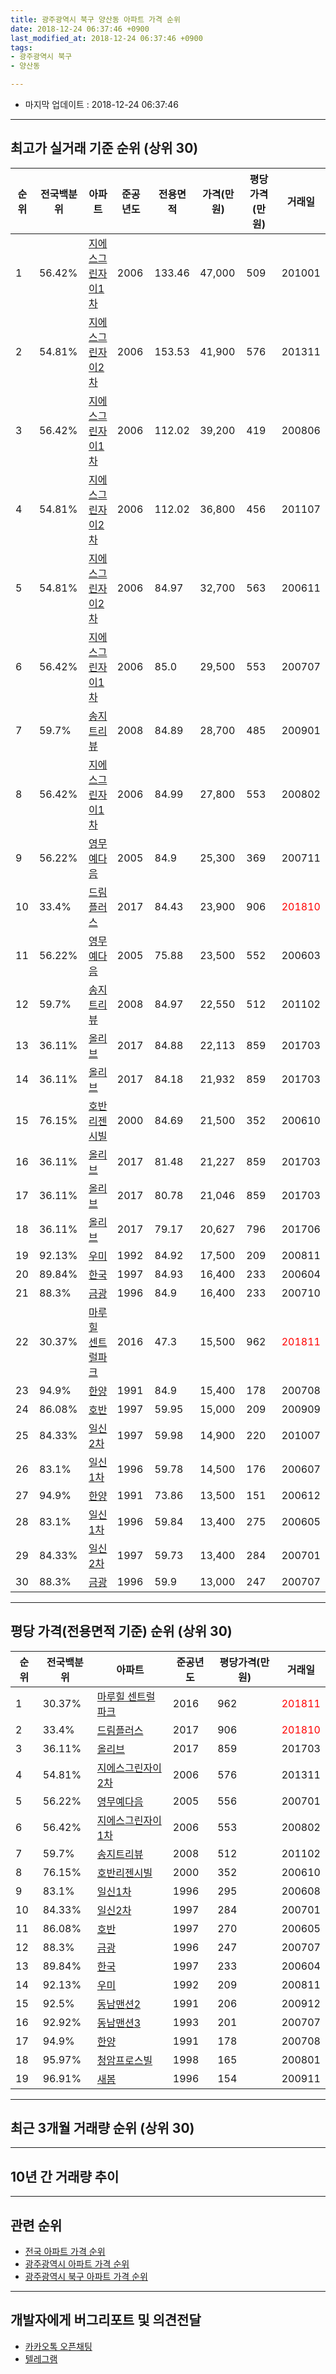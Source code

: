 ```yaml
---
title: 광주광역시 북구 양산동 아파트 가격 순위
date: 2018-12-24 06:37:46 +0900
last_modified_at: 2018-12-24 06:37:46 +0900
tags:
- 광주광역시 북구
- 양산동

---
```


* 마지막 업데이트 : 2018-12-24 06:37:46

---

## 최고가 실거래 기준 순위 (상위 30)


|순위|전국백분위|아파트|준공년도|전용면적|가격(만원)|평당가격(만원)|거래일|
|---|---|---|---|---|---|---|---|
|1|56.42%|[지에스그린자이1차](https://search.naver.com/search.naver?query=%EA%B4%91%EC%A3%BC%EA%B4%91%EC%97%AD%EC%8B%9C+%EB%B6%81%EA%B5%AC+%EC%96%91%EC%82%B0%EB%8F%99+%EC%A7%80%EC%97%90%EC%8A%A4%EA%B7%B8%EB%A6%B0%EC%9E%90%EC%9D%B41%EC%B0%A8)|2006|133.46|47,000|509|201001|
|2|54.81%|[지에스그린자이2차](https://search.naver.com/search.naver?query=%EA%B4%91%EC%A3%BC%EA%B4%91%EC%97%AD%EC%8B%9C+%EB%B6%81%EA%B5%AC+%EC%96%91%EC%82%B0%EB%8F%99+%EC%A7%80%EC%97%90%EC%8A%A4%EA%B7%B8%EB%A6%B0%EC%9E%90%EC%9D%B42%EC%B0%A8)|2006|153.53|41,900|576|201311|
|3|56.42%|[지에스그린자이1차](https://search.naver.com/search.naver?query=%EA%B4%91%EC%A3%BC%EA%B4%91%EC%97%AD%EC%8B%9C+%EB%B6%81%EA%B5%AC+%EC%96%91%EC%82%B0%EB%8F%99+%EC%A7%80%EC%97%90%EC%8A%A4%EA%B7%B8%EB%A6%B0%EC%9E%90%EC%9D%B41%EC%B0%A8)|2006|112.02|39,200|419|200806|
|4|54.81%|[지에스그린자이2차](https://search.naver.com/search.naver?query=%EA%B4%91%EC%A3%BC%EA%B4%91%EC%97%AD%EC%8B%9C+%EB%B6%81%EA%B5%AC+%EC%96%91%EC%82%B0%EB%8F%99+%EC%A7%80%EC%97%90%EC%8A%A4%EA%B7%B8%EB%A6%B0%EC%9E%90%EC%9D%B42%EC%B0%A8)|2006|112.02|36,800|456|201107|
|5|54.81%|[지에스그린자이2차](https://search.naver.com/search.naver?query=%EA%B4%91%EC%A3%BC%EA%B4%91%EC%97%AD%EC%8B%9C+%EB%B6%81%EA%B5%AC+%EC%96%91%EC%82%B0%EB%8F%99+%EC%A7%80%EC%97%90%EC%8A%A4%EA%B7%B8%EB%A6%B0%EC%9E%90%EC%9D%B42%EC%B0%A8)|2006|84.97|32,700|563|200611|
|6|56.42%|[지에스그린자이1차](https://search.naver.com/search.naver?query=%EA%B4%91%EC%A3%BC%EA%B4%91%EC%97%AD%EC%8B%9C+%EB%B6%81%EA%B5%AC+%EC%96%91%EC%82%B0%EB%8F%99+%EC%A7%80%EC%97%90%EC%8A%A4%EA%B7%B8%EB%A6%B0%EC%9E%90%EC%9D%B41%EC%B0%A8)|2006|85.0|29,500|553|200707|
|7|59.7%|[송지트리뷰](https://search.naver.com/search.naver?query=%EA%B4%91%EC%A3%BC%EA%B4%91%EC%97%AD%EC%8B%9C+%EB%B6%81%EA%B5%AC+%EC%96%91%EC%82%B0%EB%8F%99+%EC%86%A1%EC%A7%80%ED%8A%B8%EB%A6%AC%EB%B7%B0)|2008|84.89|28,700|485|200901|
|8|56.42%|[지에스그린자이1차](https://search.naver.com/search.naver?query=%EA%B4%91%EC%A3%BC%EA%B4%91%EC%97%AD%EC%8B%9C+%EB%B6%81%EA%B5%AC+%EC%96%91%EC%82%B0%EB%8F%99+%EC%A7%80%EC%97%90%EC%8A%A4%EA%B7%B8%EB%A6%B0%EC%9E%90%EC%9D%B41%EC%B0%A8)|2006|84.99|27,800|553|200802|
|9|56.22%|[영무예다음](https://search.naver.com/search.naver?query=%EA%B4%91%EC%A3%BC%EA%B4%91%EC%97%AD%EC%8B%9C+%EB%B6%81%EA%B5%AC+%EC%96%91%EC%82%B0%EB%8F%99+%EC%98%81%EB%AC%B4%EC%98%88%EB%8B%A4%EC%9D%8C)|2005|84.9|25,300|369|200711|
|10|33.4%|[드림플러스](https://search.naver.com/search.naver?query=%EA%B4%91%EC%A3%BC%EA%B4%91%EC%97%AD%EC%8B%9C+%EB%B6%81%EA%B5%AC+%EC%96%91%EC%82%B0%EB%8F%99+%EB%93%9C%EB%A6%BC%ED%94%8C%EB%9F%AC%EC%8A%A4)|2017|84.43|23,900|906|<span style="color:red">201810</span>|
|11|56.22%|[영무예다음](https://search.naver.com/search.naver?query=%EA%B4%91%EC%A3%BC%EA%B4%91%EC%97%AD%EC%8B%9C+%EB%B6%81%EA%B5%AC+%EC%96%91%EC%82%B0%EB%8F%99+%EC%98%81%EB%AC%B4%EC%98%88%EB%8B%A4%EC%9D%8C)|2005|75.88|23,500|552|200603|
|12|59.7%|[송지트리뷰](https://search.naver.com/search.naver?query=%EA%B4%91%EC%A3%BC%EA%B4%91%EC%97%AD%EC%8B%9C+%EB%B6%81%EA%B5%AC+%EC%96%91%EC%82%B0%EB%8F%99+%EC%86%A1%EC%A7%80%ED%8A%B8%EB%A6%AC%EB%B7%B0)|2008|84.97|22,550|512|201102|
|13|36.11%|[올리브](https://search.naver.com/search.naver?query=%EA%B4%91%EC%A3%BC%EA%B4%91%EC%97%AD%EC%8B%9C+%EB%B6%81%EA%B5%AC+%EC%96%91%EC%82%B0%EB%8F%99+%EC%98%AC%EB%A6%AC%EB%B8%8C)|2017|84.88|22,113|859|201703|
|14|36.11%|[올리브](https://search.naver.com/search.naver?query=%EA%B4%91%EC%A3%BC%EA%B4%91%EC%97%AD%EC%8B%9C+%EB%B6%81%EA%B5%AC+%EC%96%91%EC%82%B0%EB%8F%99+%EC%98%AC%EB%A6%AC%EB%B8%8C)|2017|84.18|21,932|859|201703|
|15|76.15%|[호반리젠시빌](https://search.naver.com/search.naver?query=%EA%B4%91%EC%A3%BC%EA%B4%91%EC%97%AD%EC%8B%9C+%EB%B6%81%EA%B5%AC+%EC%96%91%EC%82%B0%EB%8F%99+%ED%98%B8%EB%B0%98%EB%A6%AC%EC%A0%A0%EC%8B%9C%EB%B9%8C)|2000|84.69|21,500|352|200610|
|16|36.11%|[올리브](https://search.naver.com/search.naver?query=%EA%B4%91%EC%A3%BC%EA%B4%91%EC%97%AD%EC%8B%9C+%EB%B6%81%EA%B5%AC+%EC%96%91%EC%82%B0%EB%8F%99+%EC%98%AC%EB%A6%AC%EB%B8%8C)|2017|81.48|21,227|859|201703|
|17|36.11%|[올리브](https://search.naver.com/search.naver?query=%EA%B4%91%EC%A3%BC%EA%B4%91%EC%97%AD%EC%8B%9C+%EB%B6%81%EA%B5%AC+%EC%96%91%EC%82%B0%EB%8F%99+%EC%98%AC%EB%A6%AC%EB%B8%8C)|2017|80.78|21,046|859|201703|
|18|36.11%|[올리브](https://search.naver.com/search.naver?query=%EA%B4%91%EC%A3%BC%EA%B4%91%EC%97%AD%EC%8B%9C+%EB%B6%81%EA%B5%AC+%EC%96%91%EC%82%B0%EB%8F%99+%EC%98%AC%EB%A6%AC%EB%B8%8C)|2017|79.17|20,627|796|201706|
|19|92.13%|[우미](https://search.naver.com/search.naver?query=%EA%B4%91%EC%A3%BC%EA%B4%91%EC%97%AD%EC%8B%9C+%EB%B6%81%EA%B5%AC+%EC%96%91%EC%82%B0%EB%8F%99+%EC%9A%B0%EB%AF%B8)|1992|84.92|17,500|209|200811|
|20|89.84%|[한국](https://search.naver.com/search.naver?query=%EA%B4%91%EC%A3%BC%EA%B4%91%EC%97%AD%EC%8B%9C+%EB%B6%81%EA%B5%AC+%EC%96%91%EC%82%B0%EB%8F%99+%ED%95%9C%EA%B5%AD)|1997|84.93|16,400|233|200604|
|21|88.3%|[금광](https://search.naver.com/search.naver?query=%EA%B4%91%EC%A3%BC%EA%B4%91%EC%97%AD%EC%8B%9C+%EB%B6%81%EA%B5%AC+%EC%96%91%EC%82%B0%EB%8F%99+%EA%B8%88%EA%B4%91)|1996|84.9|16,400|233|200710|
|22|30.37%|[마루힐 센트럴파크](https://search.naver.com/search.naver?query=%EA%B4%91%EC%A3%BC%EA%B4%91%EC%97%AD%EC%8B%9C+%EB%B6%81%EA%B5%AC+%EC%96%91%EC%82%B0%EB%8F%99+%EB%A7%88%EB%A3%A8%ED%9E%90+%EC%84%BC%ED%8A%B8%EB%9F%B4%ED%8C%8C%ED%81%AC)|2016|47.3|15,500|962|<span style="color:red">201811</span>|
|23|94.9%|[한양](https://search.naver.com/search.naver?query=%EA%B4%91%EC%A3%BC%EA%B4%91%EC%97%AD%EC%8B%9C+%EB%B6%81%EA%B5%AC+%EC%96%91%EC%82%B0%EB%8F%99+%ED%95%9C%EC%96%91)|1991|84.9|15,400|178|200708|
|24|86.08%|[호반](https://search.naver.com/search.naver?query=%EA%B4%91%EC%A3%BC%EA%B4%91%EC%97%AD%EC%8B%9C+%EB%B6%81%EA%B5%AC+%EC%96%91%EC%82%B0%EB%8F%99+%ED%98%B8%EB%B0%98)|1997|59.95|15,000|209|200909|
|25|84.33%|[일신2차](https://search.naver.com/search.naver?query=%EA%B4%91%EC%A3%BC%EA%B4%91%EC%97%AD%EC%8B%9C+%EB%B6%81%EA%B5%AC+%EC%96%91%EC%82%B0%EB%8F%99+%EC%9D%BC%EC%8B%A02%EC%B0%A8)|1997|59.98|14,900|220|201007|
|26|83.1%|[일신1차](https://search.naver.com/search.naver?query=%EA%B4%91%EC%A3%BC%EA%B4%91%EC%97%AD%EC%8B%9C+%EB%B6%81%EA%B5%AC+%EC%96%91%EC%82%B0%EB%8F%99+%EC%9D%BC%EC%8B%A01%EC%B0%A8)|1996|59.78|14,500|176|200607|
|27|94.9%|[한양](https://search.naver.com/search.naver?query=%EA%B4%91%EC%A3%BC%EA%B4%91%EC%97%AD%EC%8B%9C+%EB%B6%81%EA%B5%AC+%EC%96%91%EC%82%B0%EB%8F%99+%ED%95%9C%EC%96%91)|1991|73.86|13,500|151|200612|
|28|83.1%|[일신1차](https://search.naver.com/search.naver?query=%EA%B4%91%EC%A3%BC%EA%B4%91%EC%97%AD%EC%8B%9C+%EB%B6%81%EA%B5%AC+%EC%96%91%EC%82%B0%EB%8F%99+%EC%9D%BC%EC%8B%A01%EC%B0%A8)|1996|59.84|13,400|275|200605|
|29|84.33%|[일신2차](https://search.naver.com/search.naver?query=%EA%B4%91%EC%A3%BC%EA%B4%91%EC%97%AD%EC%8B%9C+%EB%B6%81%EA%B5%AC+%EC%96%91%EC%82%B0%EB%8F%99+%EC%9D%BC%EC%8B%A02%EC%B0%A8)|1997|59.73|13,400|284|200701|
|30|88.3%|[금광](https://search.naver.com/search.naver?query=%EA%B4%91%EC%A3%BC%EA%B4%91%EC%97%AD%EC%8B%9C+%EB%B6%81%EA%B5%AC+%EC%96%91%EC%82%B0%EB%8F%99+%EA%B8%88%EA%B4%91)|1996|59.9|13,000|247|200707|


---

## 평당 가격(전용면적 기준) 순위 (상위 30)


|순위|전국백분위|아파트|준공년도|평당가격(만원)|거래일|
|---|---|---|---|---|---|
|1|30.37%|[마루힐 센트럴파크](https://search.naver.com/search.naver?query=%EA%B4%91%EC%A3%BC%EA%B4%91%EC%97%AD%EC%8B%9C+%EB%B6%81%EA%B5%AC+%EC%96%91%EC%82%B0%EB%8F%99+%EB%A7%88%EB%A3%A8%ED%9E%90+%EC%84%BC%ED%8A%B8%EB%9F%B4%ED%8C%8C%ED%81%AC)|2016|962|<span style="color:red">201811</span>|
|2|33.4%|[드림플러스](https://search.naver.com/search.naver?query=%EA%B4%91%EC%A3%BC%EA%B4%91%EC%97%AD%EC%8B%9C+%EB%B6%81%EA%B5%AC+%EC%96%91%EC%82%B0%EB%8F%99+%EB%93%9C%EB%A6%BC%ED%94%8C%EB%9F%AC%EC%8A%A4)|2017|906|<span style="color:red">201810</span>|
|3|36.11%|[올리브](https://search.naver.com/search.naver?query=%EA%B4%91%EC%A3%BC%EA%B4%91%EC%97%AD%EC%8B%9C+%EB%B6%81%EA%B5%AC+%EC%96%91%EC%82%B0%EB%8F%99+%EC%98%AC%EB%A6%AC%EB%B8%8C)|2017|859|201703|
|4|54.81%|[지에스그린자이2차](https://search.naver.com/search.naver?query=%EA%B4%91%EC%A3%BC%EA%B4%91%EC%97%AD%EC%8B%9C+%EB%B6%81%EA%B5%AC+%EC%96%91%EC%82%B0%EB%8F%99+%EC%A7%80%EC%97%90%EC%8A%A4%EA%B7%B8%EB%A6%B0%EC%9E%90%EC%9D%B42%EC%B0%A8)|2006|576|201311|
|5|56.22%|[영무예다음](https://search.naver.com/search.naver?query=%EA%B4%91%EC%A3%BC%EA%B4%91%EC%97%AD%EC%8B%9C+%EB%B6%81%EA%B5%AC+%EC%96%91%EC%82%B0%EB%8F%99+%EC%98%81%EB%AC%B4%EC%98%88%EB%8B%A4%EC%9D%8C)|2005|556|200701|
|6|56.42%|[지에스그린자이1차](https://search.naver.com/search.naver?query=%EA%B4%91%EC%A3%BC%EA%B4%91%EC%97%AD%EC%8B%9C+%EB%B6%81%EA%B5%AC+%EC%96%91%EC%82%B0%EB%8F%99+%EC%A7%80%EC%97%90%EC%8A%A4%EA%B7%B8%EB%A6%B0%EC%9E%90%EC%9D%B41%EC%B0%A8)|2006|553|200802|
|7|59.7%|[송지트리뷰](https://search.naver.com/search.naver?query=%EA%B4%91%EC%A3%BC%EA%B4%91%EC%97%AD%EC%8B%9C+%EB%B6%81%EA%B5%AC+%EC%96%91%EC%82%B0%EB%8F%99+%EC%86%A1%EC%A7%80%ED%8A%B8%EB%A6%AC%EB%B7%B0)|2008|512|201102|
|8|76.15%|[호반리젠시빌](https://search.naver.com/search.naver?query=%EA%B4%91%EC%A3%BC%EA%B4%91%EC%97%AD%EC%8B%9C+%EB%B6%81%EA%B5%AC+%EC%96%91%EC%82%B0%EB%8F%99+%ED%98%B8%EB%B0%98%EB%A6%AC%EC%A0%A0%EC%8B%9C%EB%B9%8C)|2000|352|200610|
|9|83.1%|[일신1차](https://search.naver.com/search.naver?query=%EA%B4%91%EC%A3%BC%EA%B4%91%EC%97%AD%EC%8B%9C+%EB%B6%81%EA%B5%AC+%EC%96%91%EC%82%B0%EB%8F%99+%EC%9D%BC%EC%8B%A01%EC%B0%A8)|1996|295|200608|
|10|84.33%|[일신2차](https://search.naver.com/search.naver?query=%EA%B4%91%EC%A3%BC%EA%B4%91%EC%97%AD%EC%8B%9C+%EB%B6%81%EA%B5%AC+%EC%96%91%EC%82%B0%EB%8F%99+%EC%9D%BC%EC%8B%A02%EC%B0%A8)|1997|284|200701|
|11|86.08%|[호반](https://search.naver.com/search.naver?query=%EA%B4%91%EC%A3%BC%EA%B4%91%EC%97%AD%EC%8B%9C+%EB%B6%81%EA%B5%AC+%EC%96%91%EC%82%B0%EB%8F%99+%ED%98%B8%EB%B0%98)|1997|270|200605|
|12|88.3%|[금광](https://search.naver.com/search.naver?query=%EA%B4%91%EC%A3%BC%EA%B4%91%EC%97%AD%EC%8B%9C+%EB%B6%81%EA%B5%AC+%EC%96%91%EC%82%B0%EB%8F%99+%EA%B8%88%EA%B4%91)|1996|247|200707|
|13|89.84%|[한국](https://search.naver.com/search.naver?query=%EA%B4%91%EC%A3%BC%EA%B4%91%EC%97%AD%EC%8B%9C+%EB%B6%81%EA%B5%AC+%EC%96%91%EC%82%B0%EB%8F%99+%ED%95%9C%EA%B5%AD)|1997|233|200604|
|14|92.13%|[우미](https://search.naver.com/search.naver?query=%EA%B4%91%EC%A3%BC%EA%B4%91%EC%97%AD%EC%8B%9C+%EB%B6%81%EA%B5%AC+%EC%96%91%EC%82%B0%EB%8F%99+%EC%9A%B0%EB%AF%B8)|1992|209|200811|
|15|92.5%|[동남맨션2](https://search.naver.com/search.naver?query=%EA%B4%91%EC%A3%BC%EA%B4%91%EC%97%AD%EC%8B%9C+%EB%B6%81%EA%B5%AC+%EC%96%91%EC%82%B0%EB%8F%99+%EB%8F%99%EB%82%A8%EB%A7%A8%EC%85%982)|1991|206|200912|
|16|92.92%|[동남맨션3](https://search.naver.com/search.naver?query=%EA%B4%91%EC%A3%BC%EA%B4%91%EC%97%AD%EC%8B%9C+%EB%B6%81%EA%B5%AC+%EC%96%91%EC%82%B0%EB%8F%99+%EB%8F%99%EB%82%A8%EB%A7%A8%EC%85%983)|1993|201|200707|
|17|94.9%|[한양](https://search.naver.com/search.naver?query=%EA%B4%91%EC%A3%BC%EA%B4%91%EC%97%AD%EC%8B%9C+%EB%B6%81%EA%B5%AC+%EC%96%91%EC%82%B0%EB%8F%99+%ED%95%9C%EC%96%91)|1991|178|200708|
|18|95.97%|[청암프로스빌](https://search.naver.com/search.naver?query=%EA%B4%91%EC%A3%BC%EA%B4%91%EC%97%AD%EC%8B%9C+%EB%B6%81%EA%B5%AC+%EC%96%91%EC%82%B0%EB%8F%99+%EC%B2%AD%EC%95%94%ED%94%84%EB%A1%9C%EC%8A%A4%EB%B9%8C)|1998|165|200801|
|19|96.91%|[새봄](https://search.naver.com/search.naver?query=%EA%B4%91%EC%A3%BC%EA%B4%91%EC%97%AD%EC%8B%9C+%EB%B6%81%EA%B5%AC+%EC%96%91%EC%82%B0%EB%8F%99+%EC%83%88%EB%B4%84)|1996|154|200911|


---

## 최근 3개월 거래량 순위 (상위 30)


<div style="width:100%;">
    <canvas id="deal_count_ranking" height="250"></canvas>
</div>


<script>
new Chart(document.getElementById("deal_count_ranking"), {
    type: 'horizontalBar',
    data: {
        labels: ['호반', '호반리젠시빌', '일신2차', '지에스그린자이1차', '지에스그린자이2차', '청암프로스빌', '한국', '일신1차', '우미', '금광', '영무예다음', '새봄', '동남맨션3', '한양', '송지트리뷰', '마루힐 센트럴파크', '동남맨션2', '드림플러스'],
        datasets: [{
            label: '실거래 수',
            data: [17, 17, 12, 11, 9, 8, 6, 5, 4, 4, 4, 3, 2, 2, 2, 2, 1, 1],
            borderColor: "rgba(255, 0, 128, 1)",
            backgroundColor: "rgba(255, 0, 128, 0.5)",
            fill: false,
        }]
    },
    options: {
        responsive: true,
        title: {
            display: true,
            text: '최근 3개월 거래량 순위'
        },
        tooltips: {
            mode: 'index',
            intersect: false,
            callbacks: {
                title: function(tooltipItems, data) {
                    return "실거래 수:";
                },
                label: function(tooltipItem, data) {
                    return data.labels[tooltipItem.index] + ": " + tooltipItem.xLabel;
                }
            }
        },
        hover: {
            mode: 'nearest',
            intersect: true
        },
        scales: {
            xAxes: [{
                display: true,
                scaleLabel: {
                    display: true,
                    labelString: '실거래 수'
                },
                ticks: {
                    suggestedMin: 0,
                }
            }],
            yAxes: [{
                display: true,
                ticks: {
                    autoSkip: false,
                    callback: function(value, index, values) {
                        if (value.length > 15)
                            return value.substr(0, 13) + "...";
                        else
                            return value;
                    }
                },
                scaleLabel: {
                    display: false,
                }
            }]
        }
    }
});

</script>


---

## 10년 간 거래량 추이


<div style="width:100%;">
    <canvas id="deal_progress" height="250"></canvas>
</div>

<script>
new Chart(document.getElementById("deal_progress"), {
    type: 'line',
    data: {
        labels: ['200812','200901','200902','200903','200904','200905','200906','200907','200908','200909','200910','200911','200912','201001','201002','201003','201004','201005','201006','201007','201008','201009','201010','201011','201012','201101','201102','201103','201104','201105','201106','201107','201108','201109','201110','201111','201112','201201','201202','201203','201204','201205','201206','201207','201208','201209','201210','201211','201212','201301','201302','201303','201304','201305','201306','201307','201308','201309','201310','201311','201312','201401','201402','201403','201404','201405','201406','201407','201408','201409','201410','201411','201412','201501','201502','201503','201504','201505','201506','201507','201508','201509','201510','201511','201512','201601','201602','201603','201604','201605','201606','201607','201608','201609','201610','201611','201612','201701','201702','201703','201704','201705','201706','201707','201708','201709','201710','201711','201712','201801','201802','201803','201804','201805','201806','201807','201808','201809','201810','201811','201812'],
        datasets: [{
            label: '실거래 수',
            pointRadius: 1,
            data: [22, 19, 33, 26, 32, 36, 25, 40, 40, 30, 47, 35, 42, 40, 27, 41, 23, 55, 44, 51, 50, 56, 60, 50, 64, 54, 58, 70, 45, 43, 32, 34, 35, 33, 33, 22, 30, 29, 41, 33, 41, 28, 14, 20, 25, 32, 47, 35, 34, 39, 39, 60, 61, 44, 52, 29, 40, 32, 45, 43, 53, 34, 56, 66, 41, 38, 29, 41, 39, 33, 57, 26, 38, 68, 69, 65, 50, 39, 33, 36, 40, 32, 30, 17, 22, 24, 29, 35, 28, 35, 58, 60, 43, 44, 32, 30, 21, 29, 38, 48, 31, 26, 24, 31, 24, 39, 34, 23, 35, 40, 29, 27, 38, 28, 33, 33, 24, 37, 64, 42, 4],
            borderColor: "rgba(255, 201, 14, 1)",
            backgroundColor: "rgba(255, 201, 14, 0.5)",
            fill: true,
        }]
    },
    options: {
        responsive: true,
        title: {
            display: true,
            text: '10년간 거래량 추이'
        },
        tooltips: {
            mode: 'index',
            intersect: false,
        },
        hover: {
            mode: 'nearest',
            intersect: true
        },
        scales: {
            xAxes: [{
                display: true,
                scaleLabel: {
                    display: true,
                    labelString: '년/월'
                }
            }],
            yAxes: [{
                display: true,
                ticks: {
                    suggestedMin: 0,
                },
                scaleLabel: {
                    display: true,
                    labelString: '실거래 수'
                }
            }]
        }
    }
});

</script>


---

## 관련 순위

- [전국 아파트 가격 순위](https://inasie.github.io/apt-ranking/전국)
- [광주광역시 아파트 가격 순위](https://inasie.github.io/apt-ranking/광주광역시)
- [광주광역시 북구 아파트 가격 순위](https://inasie.github.io/apt-ranking/광주광역시-북구)


---

## 개발자에게 버그리포트 및 의견전달

- [카카오톡 오픈채팅](https://open.kakao.com/o/gLJUAP4)
- [텔레그램](https://t.me/inasie)

